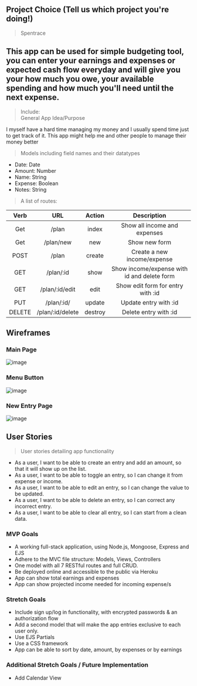 ## Project Choice (Tell us which project you're doing!)
>Spentrace

## This app can be used for simple budgeting tool, you can enter your earnings and expenses or expected cash flow everyday and will give you your how much you owe, your available spending and how much you'll need until the next expense.
> Include:<br />
> General App Idea/Purpose<br />

I myself have a hard time managing my money and I usually spend time just to get track of it. This app might help me and other people to manage their money better <br />

> Models including field names and their datatypes<br />
- Date: Date
- Amount: Number
- Name: String
- Expense: Boolean
- Notes: String

> A list of routes: <br />

| Verb        | URL           | Action  | Description |
|:---------:|:----------:|:-------:|:--------:|
| Get          | /plan          | index   | Show all income and expenses
| Get          | /plan/new  | new     | Show new form
| POST       | /plan         | create  | Create a new income/expense
| GET         | /plan/:id    | show    | Show income/expense with id and delete form
| GET         | /plan/:id/edit | edit  | Show edit form for entry with :id
| PUT         | /plan/:id/   | update | Update entry with :id
| DELETE   | /plan/:id/delete | destroy | Delete entry with :id


## Wireframes

### Main Page
![image](https://media.git.generalassemb.ly/user/43518/files/8b1fa197-cd42-4094-845c-fb45f73b06a1)

### Menu Button
![image](https://media.git.generalassemb.ly/user/43518/files/5a06464d-9f97-463f-ab51-e6f816cbc261)

### New Entry Page
![image](https://media.git.generalassemb.ly/user/43518/files/ee21a3b1-8b13-4b30-8aaa-24a8a48ae3dd)



## User Stories
> User stories detailing app functionality<br />
- As a user, I want to be able to create an entry and add an amount, so that it will show up on the list.
- As a user, I want to be able to toggle an entry, so I can change it from expense or income.
- As a user, I want to be able to edit an entry, so I can change the value to be updated.
- As a user, I want to be able to delete an entry, so I can correct any incorrect entry.
- As a user, I want to be able to clear all entry, so I can start from a clean data.


### MVP Goals
- A working full-stack application, using Node.js, Mongoose, Express and EJS
- Adhere to the MVC file structure: Models, Views, Controllers
- One model with all 7 RESTful routes and full CRUD.
- Be deployed online and accessible to the public via Heroku
- App can show total earnings and expenses
- App can show projected income needed for incoming expense/s


### Stretch Goals
- Include sign up/log in functionality, with encrypted passwords & an authorization flow
- Add a second model that will make the app entries exclusive to each user only.
- Use EJS Partials
- Use a CSS framework
- App can be able to sort by date, amount, by expenses or by earnings

### Additional Stretch Goals / Future Implementation
- Add Calendar View

